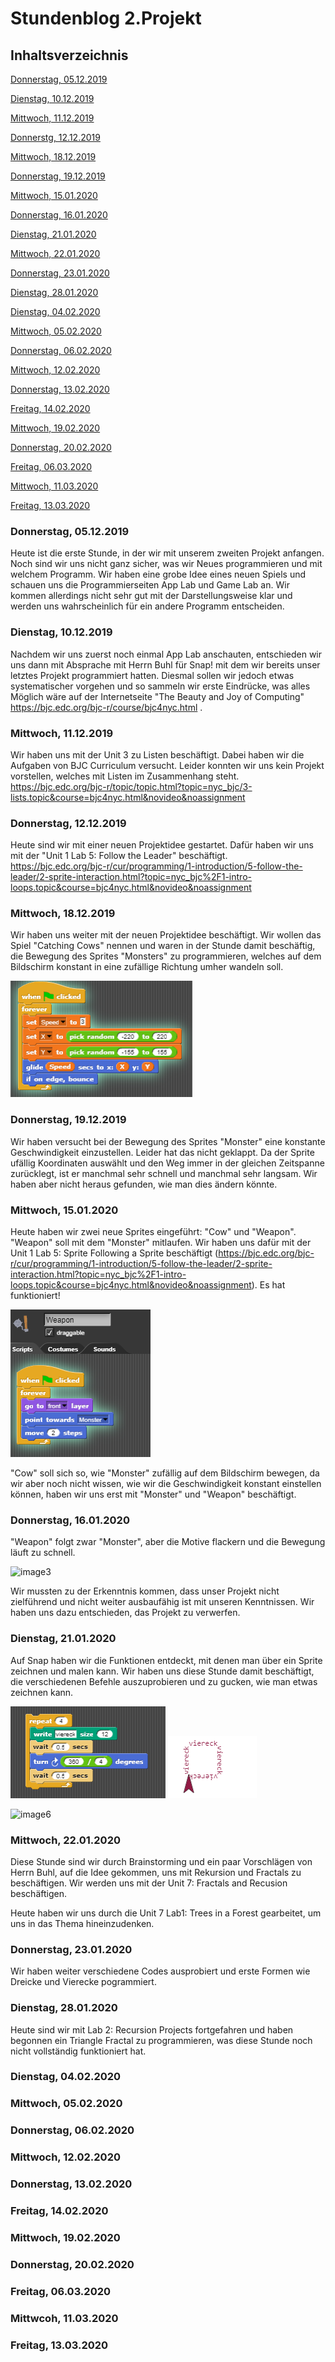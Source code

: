 # Stundenblog 2.Projekt

## Inhaltsverzeichnis

[Donnerstag, 05.12.2019](#1)

[Dienstag, 10.12.2019](#2)

[Mittwoch, 11.12.2019](#3)

[Donnerstg, 12.12.2019](#4)

[Mittwoch, 18.12.2019](#5)

[Donnerstag, 19.12.2019](#6)

[Mittwoch, 15.01.2020](#7)

[Donnerstag, 16.01.2020](#8)

[Dienstag, 21.01.2020](#9)

[Mittwoch, 22.01.2020](#10)

[Donnerstag, 23.01.2020](#11)

[Dienstag, 28.01.2020](#12)

[Dienstag, 04.02.2020](#13)

[Mittwoch, 05.02.2020](#14)

[Donnerstag, 06.02.2020](#15)

[Mittwoch, 12.02.2020](#16)

[Donnerstag, 13.02.2020](#17)

[Freitag, 14.02.2020](#18)

[Mittwoch, 19.02.2020](#19)

[Donnerstag, 20.02.2020](#20)

[Freitag, 06.03.2020](#21)

[Mittwoch, 11.03.2020](#22)

[Freitag, 13.03.2020](#23)

### <a name="1"></a>Donnerstag, 05.12.2019
Heute ist die erste Stunde, in der wir mit unserem zweiten Projekt anfangen. Noch sind wir uns nicht ganz sicher, was wir Neues programmieren und mit welchem Programm. Wir haben eine grobe Idee eines neuen Spiels und schauen uns die Programmierseiten App Lab und Game Lab an. Wir kommen allerdings nicht sehr gut mit der Darstellungsweise klar und werden uns wahrscheinlich für ein andere Programm entscheiden.


### <a name="2"></a>Dienstag, 10.12.2019
Nachdem wir uns zuerst noch einmal App Lab anschauten, entschieden wir uns dann mit Absprache mit Herrn Buhl für Snap! mit dem wir bereits unser letztes Projekt programmiert hatten. Diesmal sollen wir jedoch etwas systematischer vorgehen und so sammeln wir erste Eindrücke, was alles Möglich wäre auf der Internetseite "The Beauty and Joy of Computing" https://bjc.edc.org/bjc-r/course/bjc4nyc.html .

### <a name="3"></a>Mittwoch, 11.12.2019
Wir haben uns mit der Unit 3 zu Listen beschäftigt. Dabei haben wir die Aufgaben von BJC Curriculum versucht. Leider konnten wir uns kein Projekt vorstellen, welches mit Listen im Zusammenhang steht.
https://bjc.edc.org/bjc-r/topic/topic.html?topic=nyc_bjc/3-lists.topic&course=bjc4nyc.html&novideo&noassignment

### <a name="4"></a>Donnerstag, 12.12.2019
Heute sind wir mit einer neuen Projektidee gestartet. Dafür haben wir uns mit der "Unit 1 Lab 5: Follow the Leader" beschäftigt.
https://bjc.edc.org/bjc-r/cur/programming/1-introduction/5-follow-the-leader/2-sprite-interaction.html?topic=nyc_bjc%2F1-intro-loops.topic&course=bjc4nyc.html&novideo&noassignment

### <a name="5"></a>Mittwoch, 18.12.2019
Wir haben uns weiter mit der neuen Projektidee beschäftigt. Wir wollen das Spiel "Catching Cows" nennen und waren in der Stunde damit beschäftig, die Bewegung des Sprites "Monsters" zu programmieren, welches auf dem Bildschirm konstant in eine zufällige Richtung umher wandeln soll. 

![image1](https://github.com/userhg/Stundenblag---2.-Projekt/blob/master/Monster%20BEwegung.png)


### <a name="6"></a>Donnerstag, 19.12.2019
Wir haben versucht bei der Bewegung des Sprites "Monster" eine konstante Geschwindigkeit einzustellen. Leider hat das nicht geklappt.
Da der Sprite ufällig Koordinaten auswählt und den Weg immer in der gleichen Zeitspanne zurücklegt, ist er manchmal sehr schnell und manchmal sehr langsam. Wir haben aber nicht heraus gefunden, wie man dies ändern könnte.

### <a name="7"></a>Mittwoch, 15.01.2020
Heute haben wir zwei neue Sprites eingeführt: "Cow" und "Weapon". "Weapon" soll mit dem "Monster" mitlaufen. Wir haben uns dafür mit der Unit 1 Lab 5: Sprite Following a Sprite beschäftigt (https://bjc.edc.org/bjc-r/cur/programming/1-introduction/5-follow-the-leader/2-sprite-interaction.html?topic=nyc_bjc%2F1-intro-loops.topic&course=bjc4nyc.html&novideo&noassignment). Es hat funktioniert!

![image2](https://github.com/userhg/Stundenblag---2.-Projekt/blob/master/Weapon%20bewegung.png)

"Cow" soll sich so, wie "Monster" zufällig auf dem Bildschirm bewegen, da wir aber noch nicht wissen, wie wir die Geschwindigkeit konstant einstellen können, haben wir uns erst mit "Monster" und "Weapon" beschäftigt.

### <a name="8"></a>Donnerstag, 16.01.2020
"Weapon" folgt zwar "Monster", aber die Motive flackern und die Bewegung läuft zu schnell. 

![image3](https://github.com/userhg/Stundenblag---2.-Projekt/blob/master/Weapon%20%C3%BCber%20monster.png)

Wir mussten zu der Erkenntnis kommen, dass unser Projekt nicht zielführend und nicht weiter ausbaufähig ist mit unseren Kenntnissen. 
Wir haben uns dazu entschieden, das Projekt zu verwerfen. 

### <a name="9"></a>Dienstag, 21.01.2020
Auf Snap haben wir die Funktionen entdeckt, mit denen man über ein Sprite zeichnen und malen kann. Wir haben uns diese Stunde damit beschäftigt, die verschiedenen Befehle auszuprobieren und zu gucken, wie man etwas zeichnen kann.

![image4](https://github.com/userhg/Stundenblag---2.-Projekt/blob/master/block%20viereck%20mal%204.png) ![image5](https://github.com/userhg/Stundenblag---2.-Projekt/blob/master/bild%20viereck%20mal%20vier.png)

![image6](https://github.com/userhg/Stundenblag---2.-Projekt/blob/master/Weapon%20%C3%BCber%20monster.png)

### <a name="10"></a>Mittwoch, 22.01.2020
Diese Stunde sind wir durch Brainstorming und ein paar Vorschlägen von Herrn Buhl, auf die Idee gekommen, uns mit Rekursion und Fractals zu beschäftigen. Wir werden uns mit der Unit 7: Fractals and Recusion beschäftigen.

Heute haben wir uns durch die Unit 7 Lab1: Trees in a Forest gearbeitet, um uns in das Thema hineinzudenken. 

### <a name="11"></a>Donnerstag, 23.01.2020
Wir haben weiter verschiedene Codes ausprobiert und erste Formen wie Dreicke und Vierecke pogrammiert.

### <a name="12"></a>Dienstag, 28.01.2020
Heute sind wir mit Lab 2: Recursion Projects fortgefahren und haben begonnen ein Triangle Fractal zu programmieren, was diese Stunde noch nicht vollständig funktioniert hat.

### <a name="13"></a>Dienstag, 04.02.2020

### <a name="14"></a>Mittwoch, 05.02.2020

### <a name="15"></a>Donnerstag, 06.02.2020

### <a name="16"></a>Mittwoch, 12.02.2020

### <a name="17"></a>Donnerstag, 13.02.2020

### <a name="18"></a>Freitag, 14.02.2020

### <a name="19"></a>Mittwoch, 19.02.2020

### <a name="20"></a>Donnerstag, 20.02.2020

### <a name="21"></a>Freitag, 06.03.2020

### <a name="22"></a>Mittwcoh, 11.03.2020

### <a name="23"></a>Freitag, 13.03.2020
